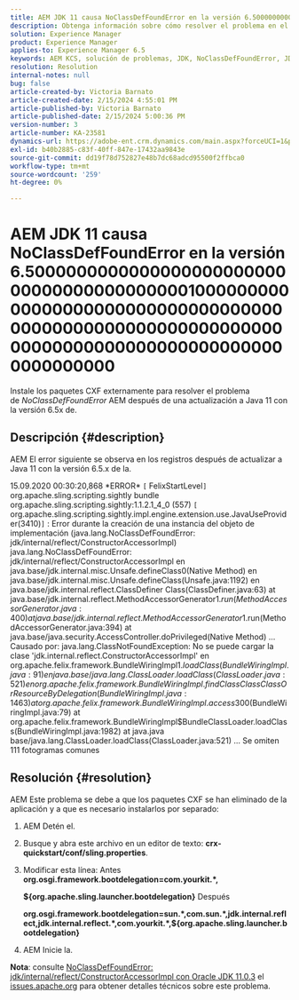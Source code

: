 ```yaml
---
title: AEM JDK 11 causa NoClassDefFoundError en la versión 6.50000000000000000000000000000000000000000010000000000000000000000000000000000000000000000000000000000000000000000000000000000000000000000000
description: Obtenga información sobre cómo resolver el problema en el que NoClassDefFoundError se produce en los registros después de una actualización a Java 11.
solution: Experience Manager
product: Experience Manager
applies-to: Experience Manager 6.5
keywords: AEM KCS, solución de problemas, JDK, NoClassDefFoundError, JDK 11, 6.5, Adobe Experience Manager AEM 6.5, 6.5, experience manager, solución de problemas
resolution: Resolution
internal-notes: null
bug: false
article-created-by: Victoria Barnato
article-created-date: 2/15/2024 4:55:01 PM
article-published-by: Victoria Barnato
article-published-date: 2/15/2024 5:00:36 PM
version-number: 3
article-number: KA-23581
dynamics-url: https://adobe-ent.crm.dynamics.com/main.aspx?forceUCI=1&pagetype=entityrecord&etn=knowledgearticle&id=8830f4f0-22cc-ee11-9079-6045bd0061cb
exl-id: b40b2885-c83f-40ff-847e-17432aa9843e
source-git-commit: dd19f78d752827e48b7dc68adcd95500f2ffbca0
workflow-type: tm+mt
source-wordcount: '259'
ht-degree: 0%

---
```


# AEM JDK 11 causa NoClassDefFoundError en la versión 6.50000000000000000000000000000000000000000010000000000000000000000000000000000000000000000000000000000000000000000000000000000000000000000000


Instale los paquetes CXF externamente para resolver el problema de *NoClassDefFoundError* AEM después de una actualización a Java 11 con la versión 6.5x de.

## Descripción {#description}


AEM El error siguiente se observa en los registros después de actualizar a Java 11 con la versión 6.5.x de la.

15.09.2020 00:30:20,868 \*ERROR\* `[` FelixStartLevel`]`  org.apache.sling.scripting.sightly bundle org.apache.sling.scripting.sightly:1.1.2.1_4_0 (557)
`[` org.apache.sling.scripting.sightly.impl.engine.extension.use.JavaUseProvider(3410)`]`  : Error durante la creación de una instancia del objeto de implementación (java.lang.NoClassDefFoundError: jdk/internal/reflect/ConstructorAccessorImpl) java.lang.NoClassDefFoundError: jdk/internal/reflect/ConstructorAccessorImpl en java.base/jdk.internal.misc.Unsafe.defineClass0(Native Method) en java.base/jdk.internal.misc.Unsafe.defineClass(Unsafe.java:1192) en java.base/jdk.internal.reflect.ClassDefiner Class(ClassDefiner.java:63) at java.base/jdk.internal.reflect.MethodAccessorGenerator$1.run(MethodAccessorGenerator.java:400) at java.base/jdk.internal.reflect.MethodAccessorGenerator$1.run(MethodAccessorGenerator.java:394) at java.base/java.security.AccessController.doPrivileged(Native Method) ... Causado por: java.lang.ClassNotFoundException: No se puede cargar la clase &#39;jdk.internal.reflect.ConstructorAccessorImpl&#39; en org.apache.felix.framework.BundleWiringImpl$1.loadClass(BundleWiringImpl.java:91) en java.base/java.lang.ClassLoader.loadClass(ClassLoader.java:521) en org.apache.felix.framework.BundleWiringImpl.findClassClassClass OrResourceByDelegation(BundleWiringImpl.java:1463) at org.apache.felix.framework.BundleWiringImpl.access$300(BundleWiringImpl.java:79) at org.apache.felix.framework.BundleWiringImpl$BundleClassLoader.loadClass(BundleWiringImpl.java:1982) at java.java base/java.lang.ClassLoader.loadClass(ClassLoader.java:521) ... Se omiten 111 fotogramas comunes


## Resolución {#resolution}


AEM Este problema se debe a que los paquetes CXF se han eliminado de la aplicación y a que es necesario instalarlos por separado:

1. AEM Detén el.
2. Busque y abra este archivo en un editor de texto: <b>crx-quickstart/conf/sling.properties</b>.
3. Modificar esta línea: Antes
   <b>org.osgi.framework.bootdelegation=com.yourkit.\*,

   ${org.apache.sling.launcher.bootdelegation}</b>
Después



   <b>org.osgi.framework.bootdelegation=sun.\*,com.sun.\*,jdk.internal.reflect,jdk.internal.reflect.\*,com.yourkit.\*,${org.apache.sling.launcher.bootdelegation}</b>
4. AEM Inicie la.


<b>Nota</b>: consulte [NoClassDefFoundError: jdk/internal/reflect/ConstructorAccessorImpl con Oracle JDK 11.0.3](https://issues.apache.org/jira/browse/FELIX-6184) el [issues.apache.org](https://issues.apache.org/) para obtener detalles técnicos sobre este problema.
